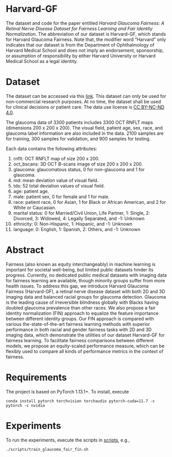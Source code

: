 # Harvard-GF

The dataset and code for the paper entitled *Harvard Glaucoma Fairness: A Retinal Nerve Disease Dataset for Fairness Learning and Fair Identity Normalization*. The abbreviation of our dataset is Harvard-GF, which stands for Harvard Glaucoma Fairness. Note that, the modifier word “Harvard” only indicates that our dataset is from the Department of Ophthalmology of Harvard Medical School and does not imply an endorsement, sponsorship, or assumption of responsibility by either Harvard University or Harvard Medical School as a legal identity.

# Dataset

The dataset can be accessed via this [link](https://ophai.hms.harvard.edu/datasets/harvard-glaucoma-fairness-3300-samples/). This dataset can only be used for non-commercial research purposes. At no time, the dataset shall be used for clinical decisions or patient care. The data use license is [CC BY-NC-ND 4.0](https://creativecommons.org/licenses/by-nc-nd/4.0/).

The glaucoma data of 3300 patients includes 3300 OCT RNFLT maps (dimensions 200 x 200 x 200). The visual field, patient age, sex, race, and glaucoma label information are also included in the data. 2100 samples are for training, 300 samples for validation, and 900 samples for testing.

Each data contains the following attributes:
1) rnflt: OCT RNFLT map of size 200 x 200.
2) oct_bscans: 3D OCT B-scans image of size 200 x 200 x 200.
3) glaucoma: glaucomatous status, 0 for non-glaucoma and 1 for glaucoma.
4) md: mean deviation value of visual field.
5) tds: 52 total deviation values of visual field.
6) age: patient age.
7) male: patient sex, 0 for female and 1 for male.
8) race: patient race, 0 for Asian, 1 for Black or African American, and 2 for White or Caucasian.
9) marital status: 0 for Married/Civil Union, Life Partner, 1: Single, 2: Divorced, 3: Widowed, 4: Legally Separated, and -1: Unknown
10) ethnicity: 0: Non-Hispanic, 1: Hispanic, and -1: Unknown
11) language: 0: English, 1: Spanish, 2: Others, and -1: Unknown


# Abstract

Fairness (also known as equity interchangeably) in machine learning is important for societal well-being, but limited public datasets hinder its progress. Currently, no dedicated public medical datasets with imaging data for fairness learning are available, though minority groups suffer from more health issues. To address this gap, we introduce Harvard Glaucoma Fairness (Harvard-GF), a retinal nerve disease dataset with both 2D and 3D imaging data and balanced racial groups for glaucoma detection. Glaucoma is the leading cause of irreversible blindness globally with Blacks having doubled glaucoma prevalence than other races. We also propose a fair identity normalization (FIN) approach to equalize the feature importance between different identity groups. Our FIN approach is compared with various the-state-of-the-art fairness learning methods with superior performance in both racial and gender fairness tasks with 2D and 3D imaging data, which demonstrate the utilities of our dataset Harvard-GF for fairness learning. To facilitate fairness comparisons between different models, we propose an equity-scaled performance measure, which can be flexibly used to compare all kinds of performance metrics in the context of fairness.

# Requirements

The project is based on PyTorch 1.13.1+. To install, execute

```
conda install pytorch torchvision torchaudio pytorch-cuda=11.7 -c pytorch -c nvidia
```

# Experiments

To run the experiments, execute the scripts in [scripts](./scripts), e.g.,

```
./scripts/train_glaucoma_fair_fin.sh
```
